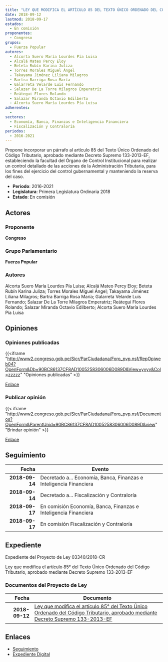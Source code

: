 ```yaml
---
title: "LEY QUE MODIFICA EL ARTÍCULO 85 DEL TEXTO ÚNICO ORDENADO DEL CÓDIGO TRIBUTARIO, APROBADO MEDIANTE DECRETO SUPREMO 133-2013-EF"
date: 2018-09-12
lastmod: 2018-09-17
estados: 
  - En comisión
proponentes: 
  - Congreso
grupos: 
  - Fuerza Popular
autores: 
  - Alcorta Suero María Lourdes Pía Luisa
  - Alcalá Mateo Percy Eloy
  - Beteta Rubín Karina Juliza
  - Torres Morales Miguel Ángel
  - Takayama Jiménez Liliana Milagros
  - Bartra Barriga Rosa María
  - Galarreta Velarde Luis Fernando
  - Salazar De La Torre Milagros Emperatriz
  - Reátegui Flores Rolando
  - Salazar Miranda Octavio Edilberto
  - Alcorta Suero María Lourdes Pía Luisa
adherentes: 
  - 
sectores: 
  - Economía, Banca, Finanzas e Inteligencia Financiera
  - Fiscalización y Contraloría
periodos: 
  - 2016-2021
---
```


Propone incorporar un párrafo al artículo 85 del Texto Único Ordenado del Código Tributario, aprobado mediante Decreto Supremo 133-2013-EF, estableciendo la facultad del Órgano de Control Institucional para realizar un control detallado de las acciones de la Administración Tributaria, para los fines del ejercicio del control gubernamental y manteniendo la reserva del caso.

- **Periodo**: 2016-2021
- **Legislatura**: Primera Legislatura Ordinaria 2018
- **Estado**: En comisión

## Actores

### Proponente

**Congreso**

### Grupo Parlamentario

**Fuerza Popular**

### Autores

Alcorta Suero María Lourdes Pía Luisa; Alcalá Mateo Percy Eloy; Beteta Rubín Karina Juliza; Torres Morales Miguel Ángel; Takayama Jiménez Liliana Milagros; Bartra Barriga Rosa María; Galarreta Velarde Luis Fernando; Salazar De La Torre Milagros Emperatriz; Reátegui Flores Rolando; Salazar Miranda Octavio Edilberto; Alcorta Suero María Lourdes Pía Luisa


## Opiniones

### Opiniones publicadas

{{<iframe "http://www2.congreso.gob.pe/Sicr/ParCiudadana/Foro_pvp.nsf/RepOpiweb04?OpenForm&Db=90BC86137CF8AD1005258306006D089D&View=yyyy&Col=zzzzz" "Opiniones publicadas" >}}

[Enlace](http://www2.congreso.gob.pe/Sicr/ParCiudadana/Foro_pvp.nsf/RepOpiweb04?OpenForm&Db=90BC86137CF8AD1005258306006D089D&View=yyyy&Col=zzzzz)
### Publicar opinión

{{< iframe "http://www2.congreso.gob.pe/Sicr/ParCiudadana/Foro_pvp.nsf/Documentos?OpenForm&ParentUnid=90BC86137CF8AD1005258306006D089D&view" "Brindar opinión" >}}

[Enlace](http://www2.congreso.gob.pe/Sicr/ParCiudadana/Foro_pvp.nsf/Documentos?OpenForm&ParentUnid=90BC86137CF8AD1005258306006D089D&view)

## Seguimiento

| Fecha | Evento |
|------:|--------|
| **2018-09-14** | Decretado a... Economía, Banca, Finanzas e Inteligencia Financiera|
| **2018-09-14** | Decretado a... Fiscalización y Contraloría|
| **2018-09-17** | En comisión Economía, Banca, Finanzas e Inteligencia Financiera|
| **2018-09-17** | En comisión Fiscalización y Contraloría|


## Expediente

Expediente del Proyecto de Ley 03340/2018-CR

Ley que modifica el artículo 85° del Texto Único Ordenado del Código Tributario, aprobado mediante Decreto Supremo 133-2013-EF


### Documentos del Proyecto de Ley

| Fecha | Documento |
|------:|--------|
| **2018-09-12** | [Ley que modifica el artículo 85° del Texto Único Ordenado del Código Tributario, aprobado mediante Decreto Supremo 133-2013-EF](http://www.leyes.congreso.gob.pe/Documentos/2016_2021/Proyectos_de_Ley_y_de_Resoluciones_Legislativas/PL0334020180912.PDF) |

## Enlaces 

- [Seguimiento](http://www2.congreso.gob.pe/Sicr/TraDocEstProc/CLProLey2016.nsf/f7fff46988ca05b1052578e100829cc7/0caecc91e46cdf26052583060076ec63?OpenDocument)
- [Expediente Digital](http://www2.congreso.gob.pe/Sicr/TraDocEstProc/CLProLey2016.nsf/f7fff46988ca05b1052578e100829cc7/0caecc91e46cdf26052583060076ec63?OpenDocument&Click=05257FB7005EB655.eb71d0cf91d8294e05256cdf006b5706/$Body/0.1C6C)

